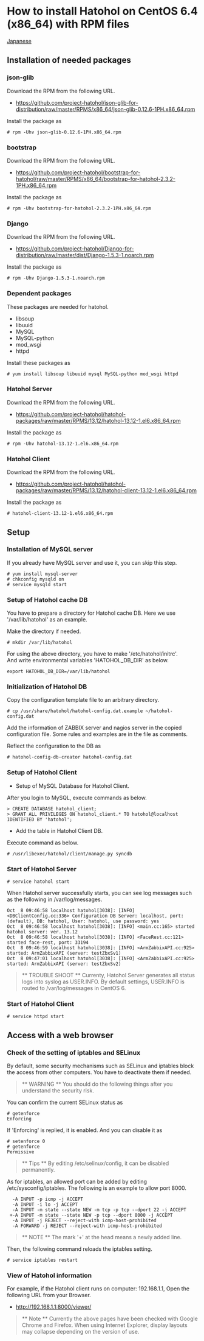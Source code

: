 How to install Hatohol on CentOS 6.4 (x86_64) with RPM files
============================================================

[Japanese](hatohol13.12-centos6.4-ja.md)

Installation of needed packages
-------------------------------
### json-glib
Download the RPM from the following URL.

- https://github.com/project-hatohol/json-glib-for-distribution/raw/master/RPMS/x86_64/json-glib-0.12.6-1PH.x86_64.rpm

Install the package as

    # rpm -Uhv json-glib-0.12.6-1PH.x86_64.rpm

### bootstrap
Download the RPM from the following URL.

- https://github.com/project-hatohol/bootstrap-for-hatohol/raw/master/RPMS/x86_64/bootstrap-for-hatohol-2.3.2-1PH.x86_64.rpm

Install the package as

    # rpm -Uhv bootstrap-for-hatohol-2.3.2-1PH.x86_64.rpm

### Django
Download the RPM from the following URL.

- https://github.com/project-hatohol/Django-for-distribution/raw/master/dist/Django-1.5.3-1.noarch.rpm

Install the package as

    # rpm -Uhv Django-1.5.3-1.noarch.rpm


### Dependent packages 
These packages are needed for hatohol.
- libsoup
- libuuid
- MySQL
- MySQL-python
- mod_wsgi
- httpd

Install these packages as

    # yum install libsoup libuuid mysql MySQL-python mod_wsgi httpd



### Hatohol Server
Download the RPM from the following URL.

- https://github.com/project-hatohol/hatohol-packages/raw/master/RPMS/13.12/hatohol-13.12-1.el6.x86_64.rpm

Install the package as

    # rpm -Uhv hatohol-13.12-1.el6.x86_64.rpm

### Hatohol Client
Download the RPM from the following URL.

- https://github.com/project-hatohol/hatohol-packages/raw/master/RPMS/13.12/hatohol-client-13.12-1.el6.x86_64.rpm

Install the package as

    # hatohol-client-13.12-1.el6.x86_64.rpm

Setup
-----
### Installation of MySQL server
If you already have MySQL server and use it, you can skip this step.

    # yum install mysql-server
    # chkconfig mysqld on
    # service mysqld start

### Setup of Hatohol cache DB

You have to prepare a directory for Hatohol cache DB. Here we use '/var/lib/hatohol' as an example.

Make the directory if needed.

    # mkdir /var/lib/hatohol

For using the above directory, you have to make '/etc/hatohol/initrc'.    
And write environmental variables 'HATOHOL_DB_DIR' as below.

    export HATOHOL_DB_DIR=/var/lib/hatohol

### Initialization of Hatohol DB

Copy the configuration template file to an arbitrary directory.

    # cp /usr/share/hatohol/hatohol-config.dat.example ~/hatohol-config.dat

Add the information of ZABBIX server and nagios server in the copied configuration file.
Some rules and examples are in the file as comments.

Reflect the configuration to the DB as

    # hatohol-config-db-creator hatohol-config.dat

### Setup of Hatohol Client

- Setup of MySQL Database for Hatohol Client.

After you login to MySQL, execute commands as below.

    > CREATE DATABASE hatohol_client;
    > GRANT ALL PRIVILEGES ON hatohol_client.* TO hatohol@localhost IDENTIFIED BY 'hatohol';

- Add the table in Hatohol Client DB.

Execute command as below.

    # /usr/libexec/hatohol/client/manage.py syncdb
    
### Start of Hatohol Server

    # service hatohol start

When Hatohol server successfully starts, you can see log messages such as the following in /var/log/messages.

    Oct  8 09:46:58 localhost hatohol[3038]: [INFO] <DBClientConfig.cc:336> Configuration DB Server: localhost, port: (default), DB: hatohol, User: hatohol, use password: yes
    Oct  8 09:46:58 localhost hatohol[3038]: [INFO] <main.cc:165> started hatohol server: ver. 13.12
    Oct  8 09:46:58 localhost hatohol[3038]: [INFO] <FaceRest.cc:121> started face-rest, port: 33194
    Oct  8 09:46:59 localhost hatohol[3038]: [INFO] <ArmZabbixAPI.cc:925> started: ArmZabbixAPI (server: testZbxSv1)
    Oct  8 09:47:01 localhost hatohol[3038]: [INFO] <ArmZabbixAPI.cc:925> started: ArmZabbixAPI (server: testZbxSv2)

> ** TROUBLE SHOOT ** Currenty, Hatohol Server generates all status logs into syslog as USER.INFO. By default settings, USER.INFO is routed to /var/log/messages in CentOS 6.

### Start of Hatohol Client

    # service httpd start

Access with a web browser
-------------------------
### Check of the setting of iptables and SELinux
By default, some security mechanisms such as SELinux and iptables block the access from other computers.
You have to deactivate them if needed.
> ** WARNING **
> You should do the following things after you understand the security risk.

You can confirm the current SELinux status as

    # getenforce
    Enforcing

If 'Enforcing' is replied, it is enabled. And you can disable it as

    # setenforce 0
    # getenforce
    Permissive

> ** Tips **
> By editing /etc/selinux/config, it can be disabled permanently.

As for iptables, an allowed port can be added by editing /etc/sysconfig/iptables.
The following is an example to allow port 8000.

      -A INPUT -p icmp -j ACCEPT
      -A INPUT -i lo -j ACCEPT
      -A INPUT -m state --state NEW -m tcp -p tcp --dport 22 -j ACCEPT
     +-A INPUT -m state --state NEW -p tcp --dport 8000 -j ACCEPT
      -A INPUT -j REJECT --reject-with icmp-host-prohibited
      -A FORWARD -j REJECT --reject-with icmp-host-prohibited

> ** NOTE ** The mark '+' at the head means a newly added line.

Then, the following command reloads the iptables setting.

    # service iptables restart

### View of Hatohol information
For example, if the Hatohol client runs on computer: 192.168.1.1,
Open the following URL from your Browser.

- http://192.168.1.1:8000/viewer/

> ** Note **
> Currently the above pages have been checked with Google Chrome and Firefox.
> When using Internet Explorer, display layouts may collapse depending on the version of use.
